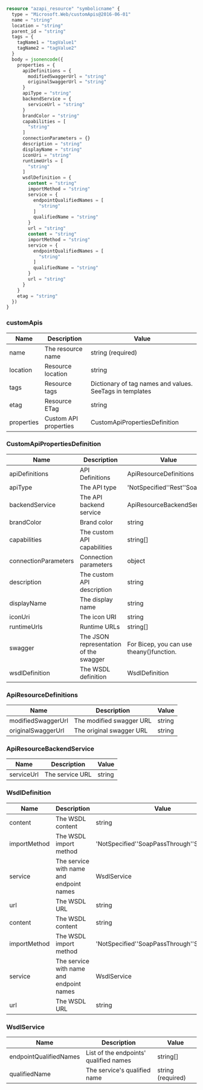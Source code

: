 ```terraform
resource "azapi_resource" "symbolicname" {
  type = "Microsoft.Web/customApis@2016-06-01"
  name = "string"
  location = "string"
  parent_id = "string"
  tags = {
    tagName1 = "tagValue1"
    tagName2 = "tagValue2"
  }
  body = jsonencode({
    properties = {
      apiDefinitions = {
        modifiedSwaggerUrl = "string"
        originalSwaggerUrl = "string"
      }
      apiType = "string"
      backendService = {
        serviceUrl = "string"
      }
      brandColor = "string"
      capabilities = [
        "string"
      ]
      connectionParameters = {}
      description = "string"
      displayName = "string"
      iconUri = "string"
      runtimeUrls = [
        "string"
      ]
      wsdlDefinition = {
        content = "string"
        importMethod = "string"
        service = {
          endpointQualifiedNames = [
            "string"
          ]
          qualifiedName = "string"
        }
        url = "string"
        content = "string"
        importMethod = "string"
        service = {
          endpointQualifiedNames = [
            "string"
          ]
          qualifiedName = "string"
        }
        url = "string"
      }
    }
    etag = "string"
  })
}

```

### customApis

| Name | Description | Value |
|-|-|-|
| name | The resource name | string (required) |
| location | Resource location | string |
| tags | Resource tags | Dictionary of tag names and values. SeeTags in templates |
| etag | Resource ETag | string |
| properties | Custom API properties | CustomApiPropertiesDefinition |


### CustomApiPropertiesDefinition

| Name | Description | Value |
|-|-|-|
| apiDefinitions | API Definitions | ApiResourceDefinitions |
| apiType | The API type | 'NotSpecified''Rest''Soap' |
| backendService | The API backend service | ApiResourceBackendService |
| brandColor | Brand color | string |
| capabilities | The custom API capabilities | string[] |
| connectionParameters | Connection parameters | object |
| description | The custom API description | string |
| displayName | The display name | string |
| iconUri | The icon URI | string |
| runtimeUrls | Runtime URLs | string[] |
| swagger | The JSON representation of the swagger | For Bicep, you can use theany()function. |
| wsdlDefinition | The WSDL definition | WsdlDefinition |


### ApiResourceDefinitions

| Name | Description | Value |
|-|-|-|
| modifiedSwaggerUrl | The modified swagger URL | string |
| originalSwaggerUrl | The original swagger URL | string |


### ApiResourceBackendService

| Name | Description | Value |
|-|-|-|
| serviceUrl | The service URL | string |


### WsdlDefinition

| Name | Description | Value |
|-|-|-|
| content | The WSDL content | string |
| importMethod | The WSDL import method | 'NotSpecified''SoapPassThrough''SoapToRest' |
| service | The service with name and endpoint names | WsdlService |
| url | The WSDL URL | string |
| content | The WSDL content | string |
| importMethod | The WSDL import method | 'NotSpecified''SoapPassThrough''SoapToRest' |
| service | The service with name and endpoint names | WsdlService |
| url | The WSDL URL | string |


### WsdlService

| Name | Description | Value |
|-|-|-|
| endpointQualifiedNames | List of the endpoints' qualified names | string[] |
| qualifiedName | The service's qualified name | string (required) |


